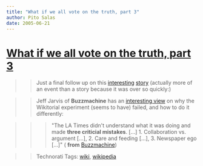 ```yaml
---
title: "What if we all vote on the truth, part 3"
author: Pito Salas
date: 2005-06-21
---
```

# [What if we all vote on the truth, part 3](None)



>>

>> Just a final follow up on this
[interesting](</weblogs/archives/000753.html>)
[story](<http://www.buzzmachine.com/archives/2005_06_21.html#009908>)
(actually more of an event than a story because it was over so quickly:)

>>

>> Jeff Jarvis of **Buzzmachine** has an [interesting
view](<http://www.buzzmachine.com/archives/2005_06_21.html#009908>) on why the
Wikitorial experiment (seems to have) failed, and how to do it differently:

>>

>>> "The LA Times didn't understand what it was doing and made **three
criticial mistakes**. […] 1. Collaboration vs. argument […], 2. Care and
feeding […], 3. Newspaper ego […]" ( **from**
[Buzzmachine](<http://www.buzzmachine.com/archives/2005_06_21.html#009908>))

>>

>> Technorati Tags: [wiki](<http://technorati.com/tag/wiki>),
[wikipedia](<http://technorati.com/tag/wikipedia>)


